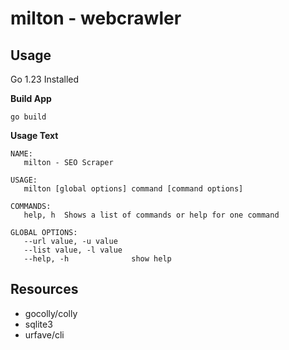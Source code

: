 # milton - webcrawler

## Usage

Go 1.23 Installed

**Build App**
```
go build
```

**Usage Text**
```
NAME:
   milton - SEO Scraper

USAGE:
   milton [global options] command [command options]

COMMANDS:
   help, h  Shows a list of commands or help for one command

GLOBAL OPTIONS:
   --url value, -u value   
   --list value, -l value  
   --help, -h              show help
```

## Resources 

- gocolly/colly
- sqlite3
- urfave/cli